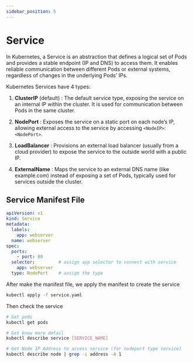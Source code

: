 ```yaml
---
sidebar_position: 5
---
```


# Service

In Kubernetes, a Service is an abstraction that defines a logical set of Pods and provides a stable endpoint (IP and DNS) to access them. It enables reliable communication between different Pods or external systems, regardless of changes in the underlying Pods' IPs.

Kubernetes Services have 4 types:

1. **ClusterIP** (default) : The default service type, exposing the service on an internal IP within the cluster. It is used for communication between Pods in the same cluster.

2. **NodePort** : Exposes the service on a static port on each node’s IP, allowing external access to the service by accessing `<NodeIP>`:`<NodePort>`.

3. **LoadBalancer** : Provisions an external load balancer (usually from a cloud provider) to expose the service to the outside world with a public IP.

4. **ExternalName** : Maps the service to an external DNS name (like example.com) instead of exposing a set of Pods, typically used for services outside the cluster.


## Service Manifest File

```yaml title='service.yaml'
apiVersion: v1
kind: Service
metadata:
  labels:
    app: webserver
  name: webserver
spec: 
  ports:
    - port: 80
  selector:         # assign app selector to connect with service
    app: webserver
  type: NodePort    # assign the type
```

After make the manifest file, we apply the manifest to create the service

```bash
kubectl apply -f service.yaml
```

Then check the service

```bash
# Get pods
kubectl get pods

# Get know more detail
kubectl describe service [SERVICE_NAME]

# Get Node IP Address to access service (for nodeport type service)
kubectl describe node | grep -i address -A 1
```